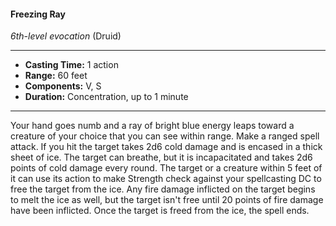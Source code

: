 #### Freezing Ray
*6th-level evocation* (Druid)
___
- **Casting Time:** 1 action
- **Range:** 60 feet
- **Components:** V, S
- **Duration:** Concentration, up to 1 minute
---
Your hand goes numb and a ray of bright blue 
energy leaps toward a creature of your choice that 
you can see within range. Make a ranged spell 
attack. If you hit the target takes 2d6 cold damage 
and is encased in a thick sheet of ice. The target can
breathe, but it is incapacitated and takes 2d6 points
of cold damage every round.
The target or a creature within 5 feet of it can use
its action to make Strength check against your
spellcasting DC to free the target from the ice. Any
fire damage inflicted on the target begins to melt
the ice as well, but the target isn't free until 20
points of fire damage have been inflicted. Once the
target is freed from the ice, the spell ends.
